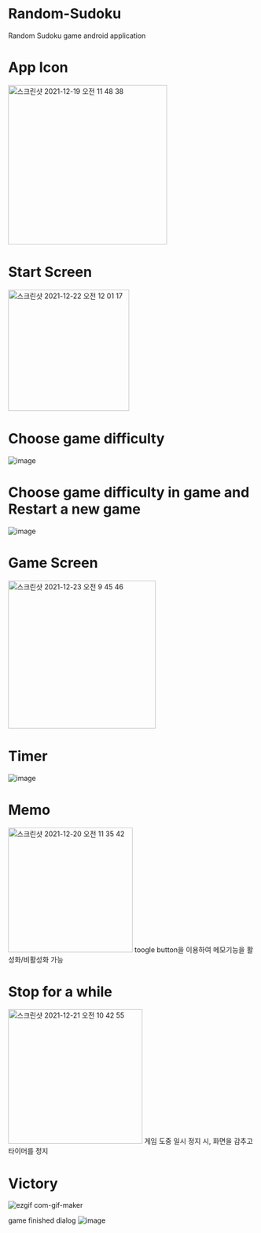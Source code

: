 # Random-Sudoku
Random Sudoku game android application 

# App Icon
<img width="323" alt="스크린샷 2021-12-19 오전 11 48 38" src="https://user-images.githubusercontent.com/70897603/146661888-4050733d-d5d8-4a77-9725-333bc9de1ff7.png">

# Start Screen
<img width="246" alt="스크린샷 2021-12-22 오전 12 01 17" src="https://user-images.githubusercontent.com/70897603/146951351-2dcd8a15-e35a-4a3a-997e-a8c525ab7a83.png">

# Choose game difficulty
![image](https://user-images.githubusercontent.com/70897603/147357909-eccc402b-9247-46d9-a442-741611f9e6d3.png)

# Choose game difficulty in game and Restart a new game
![image](https://user-images.githubusercontent.com/70897603/147384823-132a4983-5498-4851-92a9-7243c25abae3.png)

# Game Screen
<img width="300" alt="스크린샷 2021-12-23 오전 9 45 46" src="https://user-images.githubusercontent.com/70897603/147170930-f4f34a31-efb5-4c6c-8d51-b9ae4a255f9b.png">

# Timer
![image](https://user-images.githubusercontent.com/70897603/147402899-5ab9af56-86cc-4eaa-be64-7f28cf98019d.png)

# Memo
<img width="253" alt="스크린샷 2021-12-20 오전 11 35 42" src="https://user-images.githubusercontent.com/70897603/146703802-1bf870f7-7a6b-40af-bd49-42cf1ffdbb41.png">
toogle button을 이용하여 메모기능을 활성화/비활성화 가능

# Stop for a while
<img width="273" alt="스크린샷 2021-12-21 오전 10 42 55" src="https://user-images.githubusercontent.com/70897603/146856528-3ad8c8ae-8afb-4cd3-9b41-6b861635a84b.png">
게임 도중 일시 정지 시, 화면을 감추고 타이머를 정지

# Victory
![ezgif com-gif-maker](https://user-images.githubusercontent.com/70897603/146103530-b32806c3-59c9-4226-937a-5941133b526c.gif)

game finished dialog
![image](https://user-images.githubusercontent.com/70897603/147412744-3b89a457-4239-48d4-82c2-f68caf12883a.png)

